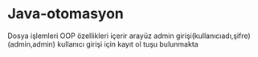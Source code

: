 # Java-otomasyon
Dosya işlemleri
OOP özellikleri içerir
arayüz admin girişi(kullanıcıadı,şifre) (admin,admin) kullanıcı girişi için kayıt ol tuşu bulunmakta

